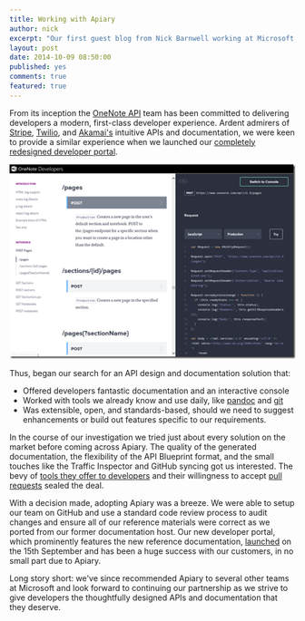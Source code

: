 ```yaml
---
title: Working with Apiary
author: nick
excerpt: "Our first guest blog from Nick Barnwell working at Microsoft OneNote team. Read about their experience with Apiary"
layout: post
date: 2014-10-09 08:50:00
published: yes
comments: true
featured: true
---
```


From its inception the [OneNote API][dondc] team has been committed to
delivering developers a modern, first-class developer experience. Ardent
admirers of [Stripe][stripe], [Twilio][twilio], and [Akamai's][akamai-apiary]
intuitive APIs and documentation, we were keen to provide a similar experience
when we launched our [completely redesigned developer portal][dondc]. 

![OneNote](/images/2014-10-08-OneNote-Guest-Blog/OneNote.png)

Thus, began our search for an API design and documentation solution that:

* Offered developers fantastic documentation and an interactive console
* Worked with tools we already know and use daily, like [pandoc][] and [git][]
* Was extensible, open, and standards-based, should we need to suggest
  enhancements or build out features specific to our requirements.

In the course of our investigation we tried just about every solution on the
market before coming across Apiary. The quality of the generated
documentation, the flexibility of the API Blueprint format, and the small touches
like the Traffic Inspector and GitHub syncing got us interested. The bevy of
[tools they offer to developers][apiary-gh] and their willingness to accept
[pull requests][apib-prs] sealed the deal.

With a decision made, adopting Apiary was a breeze. We were able to setup our
team on GitHub and use a standard code review process to audit changes and
ensure all of our reference materials were correct as we ported from our former
documentation host. Our new developer portal, which prominently features the new
reference documentation, [launched][] on the 15th September and has been a huge
success with our customers, in no small part due to Apiary.

Long story short: we've since recommended Apiary to several other teams at
Microsoft and look forward to continuing our partnership as we strive to give
developers the thoughtfully designed APIs and documentation that they deserve.

[dondc]: https://dev.onenote.com/
[stripe]: http://stripe.com
[twilio]: http://twilio.com
[akamai-apiary]: https://developer.akamai.com
[apiary-gh]: https://github.com/apiaryio
[apib-prs]: https://github.com/apiaryio/api-blueprint/pulls?q=is%3Apr+is%3Aclosed
[launched]: http://blogs.msdn.com/b/onenotedev/archive/2014/09/17/announcing-the-new-onenote-dev-center-with-interactive-docs.aspx
[pandoc]: http://johnmacfarlane.net/pandoc/
[git]: http://git-scm.com/

